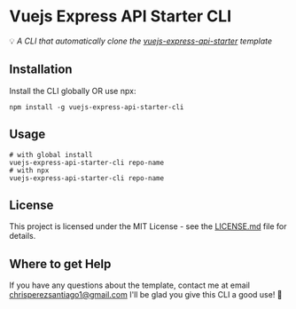 # Vuejs Express API Starter CLI
💡 *A CLI that automatically clone the [vuejs-express-api-starter](https://github.com/ChrisMichaelPerezSantiago/vuejs-express-api-starter)  template* 


## Installation
Install the CLI globally OR use npx:
```
npm install -g vuejs-express-api-starter-cli
```

## Usage
```
# with global install
vuejs-express-api-starter-cli repo-name
# with npx
vuejs-express-api-starter-cli repo-name
```

## License
This project is licensed under the MIT License - see the [LICENSE.md](https://github.com/ChrisMichaelPerezSantiago/vuejs-express-api-starter-cli/blob/master/LICENSE) file for details.


## Where to get Help
If you have any questions about the template, contact me at email chrisperezsantiago1@gmail.com
I'll be glad you give this CLI a good use! 💖

